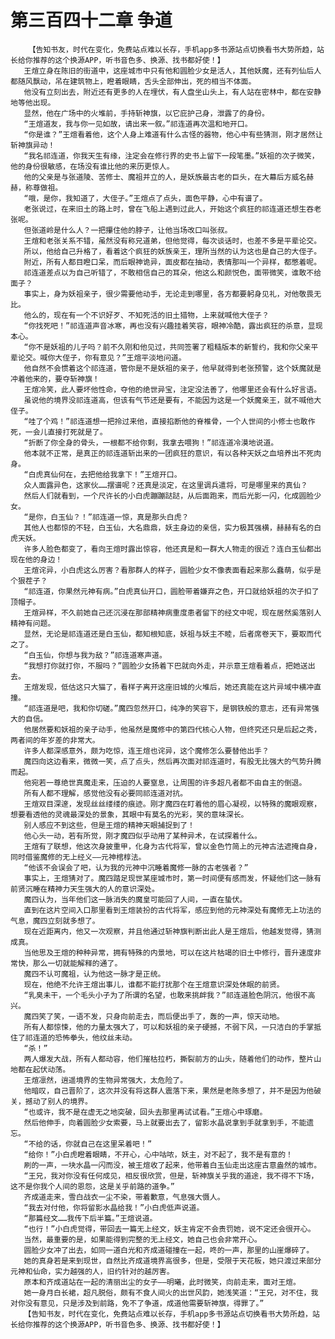 # 第三百四十二章 争道
        【告知书友，时代在变化，免费站点难以长存，手机app多书源站点切换看书大势所趋，站长给你推荐的这个换源APP，听书音色多、换源、找书都好使！】
       王煊立身在陈旧的街道中，这座城市中只有他和圆脸少女是活人，其他妖魔，还有列仙后人都随风飘动，吊在建筑物上，瞪着眼睛，舌头全部伸出，死的相当不体面。
       他没有立刻出去，附近还有更多的人在埋伏，有人盘坐山头上，有人站在密林中，都在安静地等他出现。
       显然，他在广场中的火堆前，手持斩神旗，以它庇护己身，泄露了的身份。
       “王煊道友，我与你一见如故，请出来一叙。”祁连道再次温和地开口。
       “你是谁？”王煊看着他，这个人身上难道有什么古怪的器物，他心中有些猜测，刚才居然让斩神旗异动！
       “我名祁连道，你我天生有缘，注定会在修行界的史书上留下一段笔墨。”妖祖的次子微笑，他的身份很敏感，在场没有谁比他的来历更惊人。
       他的父亲是与张道陵、苦修士、魔祖并立的人，是妖族最古老的巨头，在大幕后方威名赫赫，称尊做祖。
       “哦，是你，我知道了，大侄子。”王煊点了点头，面色平静，心中有谱了。
       老张说过，在来旧土的路上时，曾在飞船上遇到过此人，开始这个疯狂的祁连道还想生吞老张呢。
       但张道岭是什么人？一把攥住他的脖子，让他当场改口叫张叔。
       王煊和老张关系不错，虽然没有称兄道弟，但他觉得，每次谈话时，也差不多是平辈论交。
       所以，他给自己升格了，看着这个疯狂的妖族亲王，理所当然的认为这也是自己的大侄子。
       附近，所有人都目瞪口呆，而后眼神诡异，面皮都在抽动，表情那叫一个异样，都憋着呢。
       祁连道差点以为自己听错了，不敢相信自己的耳朵，他这么和颜悦色，面带微笑，谁敢不给面子？
       事实上，身为妖祖亲子，很少需要他动手，无论走到哪里，各方都要躬身见礼，对他敬畏无比。
       他么的，现在有一个不识好歹、不知死活的旧土猎物，上来就喊他大侄子？
       “你找死吧！”祁连道声音冰寒，再也没有兴趣挂着笑容，眼神冷酷，露出疯狂的杀意，显现本心。
       “你不是妖祖的儿子吗？前不久刚和他见过，共同签署了粗糙版本的新誓约，我和你父亲平辈论交。喊你大侄子，你有意见？”王煊平淡地问道。
       他自然不会惯着这个祁连道，管你是不是妖祖的亲子，他早就得到老张预警，这个妖魔就是冲着他来的，要夺斩神旗！
       王煊冷笑，此人要坏他性命，夺他的绝世异宝，注定没法善了，他哪里还会有什么好言语。
       虽说他的境界没祁连道高，但该有气节还是要有，不能因为这是一个妖魔亲王，就不喊他大侄子。
       “哇了个鸡！”祁连道想一把拎过来他，直接掐断他的脊椎骨，一个人世间的小修士也敢作死，一会儿直接打死就是了。
       “折断了你全身的骨头，一根都不给你剩，我拿去喂狗！”祁连道冷漠地说道。
       他本就不正常，是真正的祁连道斩出来的一团疯狂的意识，有以各种天妖之血培养出不死肉身。
       “白虎真仙何在，去把他给我拿下！”王煊开口。
       众人面露异色，这家伙……摆谱呢？还真是淡定，在这里调兵遣将，可是哪里来的真仙？
       然后人们就看到，一个尺许长的小白虎蹦蹦跶跶，从后面跑来，而后光影一闪，化成圆脸少女。
       “是你，白玉仙？！”祁连道一惊，真是那头白虎？
       其他人也都惊的不轻，白玉仙，大名鼎鼎，妖主身边的亲信，实力极其强横，赫赫有名的白虎天妖。
       许多人脸色都变了，看向王煊时露出惊容，他还真是和一群大人物走的很近？连白玉仙都出现在他的身边！
       王煊诧异，小白虎这么厉害？看那群人的样子，圆脸少女不像表面看起来那么蠢萌，似乎是个狠茬子？
       “祁连道，你果然元神有病。”白虎真仙开口，圆脸带着嫌弃之色，开口就给妖祖的次子扣了顶帽子。
       王煊异样，不久前她自己还沉浸在那部精神病重度患者留下的经文中呢，现在居然奚落别人精神有问题。
       显然，无论是祁连道还是白玉仙，都知根知底，妖祖与妖主不睦，后者席卷天下，要取而代之了。
       “白玉仙，你想与我为敌？”祁连道寒声道。
       “我想打你就打你，不服吗？”圆脸少女扬着下巴就向外走，并示意王煊看着点，把她送出去。
       王煊发现，低估这只大猫了，看样子离开这座旧城的火堆后，她还真能在这片异域中横冲直撞。
       “祁连道是吧，我和你切磋。”魔四忽然开口，纯净的笑容下，是钢铁般的意志，还有异常强大的自信。
       他居然要和妖祖的亲子动手，他虽然是魔修中的第四代核心人物，但终究还只是后起之秀，两者间的年岁差的非常大。
       许多人都深感意外，颇为吃惊，连王煊也诧异，这个魔修怎么要替他出手？
       魔四向这边看来，微微一笑，点了点头，然后再次面对祁连道时，有股无比强大的气势升腾而起。
       他宛若一尊绝世真魔走来，压迫的人要窒息，让周围的许多超凡者都不由自主的倒退。
       所有人都不理解，感觉他没有必要同祁连道对抗。
       王煊双目深邃，发现丝丝缕缕的痕迹。刚才魔四在盯着他的眉心凝视，以特殊的魔眼观察，想要看透他的灵魂最深处的景象，其眼中有莫名的光彩，笑的意味深长。
       别人感应不到这些，但是王煊的精神天眼捕捉到了！
       他心头一动，若有所觉，刚才魔四似乎动用了某种异术，在试探着什么。
       王煊有了联想，他这次身披重甲，化身为古代将军，曾以金色竹简上的元神古法遮掩自身，同时借鉴魔修的无上经义——元神棺椁法。
       “他该不会误会了吧，认为我的元神中沉睡着魔修一脉的古老强者？”
       事实上，王煊猜对了。魔四踏足现世某座城市时，第一时间便有感而发，怀疑他们这一脉有前贤沉睡在精神力天生强大的人的意识深处。
       魔四认为，当年他们这一脉消失的魔皇可能回了人间，一直在蛰伏。
       直到在这片空间入口那里看到王煊装扮的古代将军，感应到他的元神深处有魔修无上功法的气息，魔四立刻就多想了。
       现在近距离内，他又一次观察，并且他通过斩神旗判断出此人是王煊后，他越发觉得，猜测成真。
       当他思及王煊的种种异常，拥有特殊的内景地，可以在这片枯竭的旧土中修行，晋升速度非常快，那么一切就能解释的通了。
       魔四不认可魔祖，认为他这一脉才是正统。
       现在，他绝不允许王煊出事儿，谁都不能打扰那个在王煊意识深处休眠的前贤。
       “乳臭未干，一个毛头小子为了所谓的名望，也敢来挑衅我？”祁连道脸色阴沉，他很不高兴。
       魔四笑了笑，一语不发，只身向前走去，而后便出手了，轰的一声，惊天动地。
       所有人都惊悚，他的力量太强大了，可以和妖祖的亲子硬撼，不弱下风，一只洁白的手掌抵住了祁连道的恐怖拳头，他纹丝未动。
       “杀！”
       两人爆发大战，所有人都动容，他们摧枯拉朽，撕裂前方的山头，随着他们的动作，整片山地都在起伏动荡。
       王煊凛然，逍遥境界的生物异常强大，太危险了。
       他暗叹，自己晋阶了，这次并没有将这群人震落下来，果然是老陈多想了，并不是因为他破关，撼动了别人的境界。
       “也或许，我不是在虚无之地突破，回头去那里再试试看。”王煊心中琢磨。
       然后他伸手，向着圆脸少女索要，马上就要出去了，留影水晶说拿到手就拿到手，不能遗忘。
       “不给的话，你就自己在这里呆着吧！”
       “给你！”小白虎瞪着眼睛，不开心，心中咕哝，妖主，对不起了，我不是有意的！
       刷的一声，一块水晶一闪而没，被王煊收了起来，他带着白玉仙走出这座古意盎然的城市。
       “王兄，我对你没有任何成见，相反很欣赏，但是，斩神旗关乎我的道途，我不得不下场，这不是你我个人间的恩怨，这是关乎前路的道争。”
       齐成道走来，雪白战衣一尘不染，带着歉意，气息强大慑人。
       “我去对付他，你将留影水晶给我！”小白虎低声说道。
       “那篇经文……我传下后半篇。”王煊说道。
       “也行！”小白虎觉得，带回去一篇无上经文，妖主肯定不会责罚她，说不定还会很开心。
       当然，最重要的是，如果能得到完整的无上经文，她自己也会非常开心。
       圆脸少女冲了出去，如同一道白光和齐成道碰撞在一起，咚的一声，那里的山崖爆碎了。
       她的真身若是来到现世，自然比齐成道境界高很多，但是，受限于天花板，她只渡过来部分元神和仙命，实力越强的人，旧约针对的越厉害。
       原本和齐成道站在一起的清丽出尘的女子——明曦，此时微笑，向前走来，面对王煊。
       她一身月白长裙，超凡脱俗，颇有不食人间火的出世风韵，她浅笑道：“王兄，对不住，我对你没有意见，只是涉及到前路，免不了争道，成道他需要斩神旗，得罪了。”
       【告知书友，时代在变化，免费站点难以长存，手机app多书源站点切换看书大势所趋，站长给你推荐的这个换源APP，听书音色多、换源、找书都好使！】